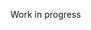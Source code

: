 Work in progress
<!-- # `git_flashback`

`git_flashback` is a Python library which lets you **load modules from the past** and thus **unpickle objects from the past**, by remembering their source code with git.

This is implemented with *transparent git snapshots* (which commit and tag your codebase, without affecting your working directory), and *transparent module loading* (which loads module code directly within the git filesystem, without affecting your working directory).

The intended use case is reproductible machine learning experiments. But, `git_flashback` is agnositic to external libraries such as torch, and can be used as a generic tool for temporarily restoring code to its older versions.

## Example 1: unpickling from the past

First, call `snapshot` to (transparently) commit and tag your codebase. You can then pickle your objects normally. 

```python
import git_flashback import snapshot

timestamp = snapshot()
print(timestamp) # => 20220519T150016

import torch 

class Model(torch.nn.Module):
    def forward(self):
        return 1

torch.save(Model(), f"model.pt") # also works with pickle or anything else

# Figure 1: `snapshot` commits your code and tags it with a timestamp
```


Modify your code without fear. Later, `flashback` to the old codebase when loading your objects. This transparently loads the required modules from your snapshot, rather than the modified ones in your current filesystem.

```python
import git_flashback import flashback
import torch

class Model(torch.nn.Module):
    def forward(self):
        return 2

with flashback("20220519T150016"): 
    model = torch.load("model.pt")

print(model()) # => 1

# Figure 2: `flashback` rewires imports so that modules and unpickled objects load from the past
```

Regardless of your code changes and your package structure, `model` will behave *exactly as when saved*. 

> Timestamps like *20220519T150016* are [ISO 8601](https://en.wikipedia.org/wiki/ISO_8601) *basic format* timestamps, which are used instead of the *extended format* like 2022-05-19T15:00:16.264685 because git does not support semicolons in tags.


### Workflow tips
It is recommended to snapshot as soon as possible, before the rest of your imports. This is to avoid delays in producing the snapshot, and because modules loaded before `git_flashback` will not be modified during a flashback.

```python
import git_flashback import snapshot
timestamp = snapshot()

# all imports go right below
import torch
import csv 
import os

...

# Figure 3: `snapshot` should be called before imports
```

Finally, a good way of working is to simply save all artifacts in a directory named with the timestamp. This is a natural way of bundling the timestamp alongside the saved objects.

```python
...

os.mkdir(f"experiments/{timestamp}")
torch.save(f"experiments/{timestamp}/model.pt")

# Figure 4: save the timestamp alongside artifacts, for instance, by naming their directory
```

For conveniance, `flashback` will ignore everything before the rightmost forward slash, so a path like `"experiments/20220519T150016"` can be passed directly to it.

```python
with flashback("experiments/20220519T150016"): 
    # loads the snapshot "20220519T150016"
    ... 
```


### Back to the future (past code editing)
Timestamps are just git tags, and so they can be checked out, letting you inspect and debug your past experiments.

```bash 
git checkout 20220519T150016
```

**When attempting to load from a timestamp which matches the current `HEAD`, `snapshot` will return the current tag (doing nothing) and `flashback` will instead load from the present (does nothing also).**
For example, after the checkout, the following code unpickles from the present, because the timestamp matches:

```python
# currently in 20220519T150016

# no new snapshot is created, the current tag is returned
print(snapshot()) # => "20220519T150016"

class Model(torch.nn.Module):
    def forward(self):
        return 3 # edited

with flashback("20220519T150016"): 
    # loads from the present
    model = torch.load("model.pt") 
    
print(model()) # => 3

# Figure 5: when a past snapshot is checked out, `snapshot` and `flashback` become no-ops
```

This is a bit hard to see in a contrived example, but this makes it easy to checkout a past snapshot, edit its code, and verify that the changes work as desired. Afterwards, they can be committed normally:

```bash
git add .
git commit -m "Modified experiment 20220519T150016"
# => 4a2a14084b044d90f892f6201dd89dadc36db7a5
git checkout main
```

It is also possible to flashback to commits directly (git tags are just pointers to commits), letting us use the changed code while sitting comfortably in `main`:

```python
# currently in `main`

with flashback("4a2a14084b044d90f892f6201dd89dadc36db7a5"): 
    model = torch.load("model.pt")

print(model()) # => 3

# Figure 6: from `main`, loading a modified version of the past 
```


## Example 2: compring past modules

When debugging or after peforming refactors, it is often desirable to compare the new code's behavior to its older versions. `git_flashback` provides a conveniant way of doing so, by loading code from past snapshots or commits.

```python
from git_flashback import flashback
import my_module

# `flashback` to an older commit; any git reference is valid!
with flashback("fcfee1d161cd4dd9e07af841b1166dbbd8a07980"): 
    import my_module as my_old_module

assert my_module.f() == my_old_module.f()

# Figure 7: compare two different versions of the same module
```

It is important to note that everything is duplicated, including the class definitions but also the subdependencies themselves. This means that any state modification will be remain isolated within each module.


## Sharing snapshots
To share snapshots, simply push their tags to github. 

```bash
# first host
git push origin 20220519T150016
```

Then, on your other host, make sure to fetch them before calling `flashback`.

```bash
# second host
git fetch
```

## Cleaning up old snapshots

Because snapshots are just diffs, they are very lightweight, provided that `gitignore` is configured properly to ignore large artifacts. Still, it may be desirable to delete old versions to avoid clutter. To do so, just remove their tags from git, leaving them to be garbage collected. For instance, if all tags are saved as subdirectories of `experiments/`, the following command clears out all the other ones:

```bash
comm -23 <(git tag -l) <(ls experiments/) | xargs -n 1 git tag -d
```


## Caveats

### Typing and class duplication
Because objects loaded from the past come from a different codebase, `isinstance` and `issubclass` will return `False` when compared to classes from the present (which is technically true, but may be undesirable).

For this reason, `git_flashback` exports the following functions:
- `isinstance_by_name` and `issubclass_by_name`, which considers classes to be equal if they have the same name.
- `isinstance_by_qualname` and `issubclass_by_qualname`, which considers classes to be equal if they have the same name *and packaging path* (qualname).

Of course, it is also possible to manually override `__instancecheck__` and `__subclasscheck__` to implement any desired behavior.

### Dynamic imports
Python does not support loading multiple versions of the same dependencies by default. So, this library works by clearing out
`sys.modules`, repopulating it with old code, and finally restoring it back to what is was. **As such, any dynamic imports of uncached modules in past code will look at new code.** To avoid this, avoid dynamic imports.


## Acknowledgements
This library is a small wrapper around [gitimport](https://pypi.org/project/gitimport/), which carries most of the implementation weight. :)  -->


<!-- todo this also removes other tags. need to filter based on comment -->
